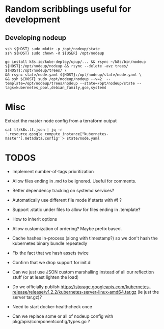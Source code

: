 # Random scribblings useful for development

## Developing nodeup
```
ssh ${HOST} sudo mkdir -p /opt/nodeup/state
ssh ${HOST} sudo chown -R ${USER} /opt/nodeup

go install k8s.io/kube-deploy/upup/... && rsync ~/k8s/bin/nodeup ${HOST}:/opt/nodeup/nodeup && rsync --delete -avz trees/ ${HOST}:/opt/nodeup/trees/ \
&& rsync state/node.yaml ${HOST}:/opt/nodeup/state/node.yaml \
&& ssh ${HOST} sudo /opt/nodeup/nodeup --v=2  --template=/opt/nodeup/trees/nodeup --state=/opt/nodeup/state --tags=kubernetes_pool,debian_family,gce,systemd
```

# Misc

Extract the master node config from a terraform output
```
cat tf/k8s.tf.json | jq -r '.resource.google_compute_instance["kubernetes-master"].metadata.config' > state/node.yaml
```


TODOS
======

* Implement number-of-tags prioritization
* Allow files ending in .md to be ignored.  Useful for comments.
* Better dependency tracking on systemd services?
* Automatically use different file mode if starts with #! ?
* Support .static under files to allow for files ending in .template?
* How to inherit options
* Allow customization of ordering?  Maybe prefix based.
* Cache hashes in-process (along with timestamp?) so we don't hash the kubernetes binary bundle repeatedly
* Fix the fact that we hash assets twice
* Confirm that we drop support for init.d
* Can we just use JSON custom marshalling instead of all our reflection stuff (or at least lighten the load)

* Do we officially publish https://storage.googleapis.com/kubernetes-release/release/v1.2.2/kubernetes-server-linux-amd64.tar.gz (ie just the server tar.gz)?

* Need to start docker-healthcheck once

* Can we replace some or all of nodeup config with pkg/apis/componentconfig/types.go ?
 

